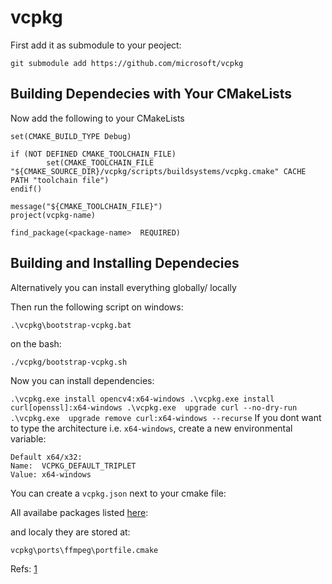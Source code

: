 # vcpkg
First add it as submodule to your peoject:

`git submodule add https://github.com/microsoft/vcpkg`


## Building Dependecies with Your CMakeLists
Now add the following to your CMakeLists

```
set(CMAKE_BUILD_TYPE Debug)

if (NOT DEFINED CMAKE_TOOLCHAIN_FILE)
        set(CMAKE_TOOLCHAIN_FILE "${CMAKE_SOURCE_DIR}/vcpkg/scripts/buildsystems/vcpkg.cmake" CACHE PATH "toolchain file")
endif()

message("${CMAKE_TOOLCHAIN_FILE}")
project(vcpkg-name)

find_package(<package-name>  REQUIRED)
```
## Building and Installing Dependecies 
Alternatively you can install everything globally/ locally

Then run the following script on windows:

`.\vcpkg\bootstrap-vcpkg.bat`

on the bash:

`./vcpkg/bootstrap-vcpkg.sh`

Now you can install dependencies:

`
.\vcpkg.exe install opencv4:x64-windows
.\vcpkg.exe install curl[openssl]:x64-windows
.\vcpkg.exe  upgrade curl --no-dry-run
.\vcpkg.exe  upgrade remove curl:x64-windows --recurse
`
 If you dont want to type the architecture i.e. `x64-windows`, create a new environmental variable:
```  
Default x64/x32:
Name:  VCPKG_DEFAULT_TRIPLET
Value: x64-windows
```

You can create a `vcpkg.json` next to your cmake file:


All availabe packages listed [here](https://vcpkg.io/en/packages.html):

and localy they are  stored at:

`vcpkg\ports\ffmpeg\portfile.cmake`

Refs: [1](https://vcpkg.io/en/getting-started.html)

